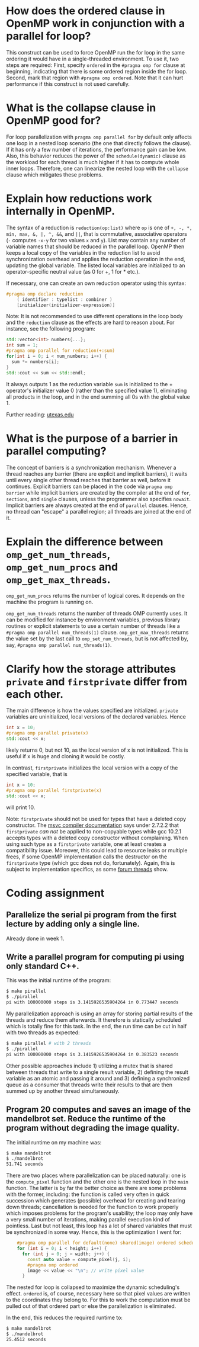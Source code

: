 # How does the ordered clause in OpenMP work in conjunction with a parallel for loop?
This construct can be used to force OpenMP run the for loop in the same ordering it would have in a single-threaded environment.
To use it, two steps are required:
First, specify `ordered` in the `#pragma omp for` clause at beginning, indicating that there is some ordered region inside the for loop.
Second, mark that region with `#pragma omp ordered`.
Note that it can hurt performance if this construct is not used carefully.

# What is the collapse clause in OpenMP good for?
For loop parallelization with `pragma omp parallel for` by default only affects one loop in a nested loop scenario (the one that directly follows the clause).
If it has only a few number of iterations, the performance gain can be low.
Also, this behavior reduces the power of the `schedule(dynamic)` clause as the workload for each thread is much higher if it has to compute whole inner loops.
Therefore, one can linearize the nested loop with the `collapse` clause which mitigates these problems.

# Explain how reductions work internally in OpenMP.
The syntax of a reduction is `reduction(op:list)` where `op` is one of `+, -, *, min, max, &, |, ^, &&`, and `||`, that is commutative, associative operators (`-` computes `-x-y` for two values `x` and `y`).
List may contain any number of variable names that should be reduced in the parallel loop.
OpenMP then keeps a local copy of the variables in the reduction list to avoid synchronization overhead and applies the reduction operation in the end, updating the global variable.
The listed local variables are initialized to an operator-specific neutral value (as 0 for +, 1 for * etc.).

If necessary, one can create an own reduction operator using this syntax:
```C
#pragma omp declare reduction
    ( identifier : typelist : combiner )
    [initializer(initializer-expression)]
```

Note: It is not recommended to use different operations in the loop body and the `reduction` clause as the effects are hard to reason about.
For instance, see the following program:
```cpp
std::vector<int> numbers{...};
int sum = 1;
#pragma omp parallel for reduction(+:sum)
for(int i = 0; i < num_numbers; i++) {
  sum *= numbers[i];
}
std::cout << sum << std::endl;
```
It always outputs 1 as the reduction variable `sum` is initialized to the + operator's initializer value 0 (rather than the specified value 1), eliminating all products in the loop, and in the end summing all 0s with the global value 1.

Further reading: [utexas.edu](https://pages.tacc.utexas.edu/~eijkhout/pcse/html/omp-reduction.html)

# What is the purpose of a barrier in parallel computing?
The concept of barriers is a synchronization mechanism.
Whenever a thread reaches any barrier (there are explicit and implicit barriers), it waits until every single other thread reaches that barrier as well, before it continues.
Explicit barriers can be placed in the code via `pragma omp barrier` while implicit barriers are created by the compiler at the end of `for`, `sections`, and `single` clauses, unless the programmer also specifies `nowait`.
Implicit barriers are always created at the end of `parallel` clauses.
Hence, no thread can "escape" a parallel region; all threads are joined at the end of it.

# Explain the difference between `omp_get_num_threads`, `omp_get_num_procs` and `omp_get_max_threads`.
`omp_get_num_procs` returns the number of logical cores.
It depends on the machine the program is running on.

`omp_get_num_threads` returns the number of threads OMP currently uses.
It can be modified for instance by environment variables, previous library routines or explicit statements to use a certain number of threads like a `#pragma omp parallel num_threads(1)` clause.
`omp_get_max_threads` returns the value set by the last call to `omp_set_num_threads`, but is not affected by, say, `#pragma omp parallel num_threads(1)`.

# Clarify how the storage attributes `private` and `firstprivate` differ from each other.
The main difference is how the values specified are initialized.
`private` variables are uninitialized, local versions of the declared variables.
Hence
```cpp
int x = 10;
#pragma omp parallel private(x)
std::cout << x;
```
likely returns 0, but not 10, as the local version of x is not initialized.
This is useful if x is huge and cloning it would be costly.

In contrast, `firstprivate` initializes the local version with a copy of the specified variable, that is
```cpp
int x = 10;
#pragma omp parallel firstprivate(x)
std::cout << x;
```
will print 10.

Note: `firstprivate` should not be used for types that have a deleted copy constructor.
The [msvc compiler documentation](https://docs.microsoft.com/en-us/cpp/parallel/openmp/2-directives?view=msvc-160#27-data-environment) says under 2.7.2.2 that `firstprivate` *can not* be applied to non-copyable types while gcc 10.2.1 accepts types with a deleted copy constructor without complaining.
When using such type as a `firstprivate` variable, one at least creates a compatibility issue.
Moreover, this could lead to resource leaks or multiple frees, if some OpenMP implementation calls the destructor on the `firstprivate` type (which gcc does not do, fortunately).
Again, this is subject to implementation specifics, as some [forum threads](https://community.intel.com/t5/Intel-C-Compiler/OpenMP-firstprivate-and-C-object-destruction/td-p/773088) show.

# Coding assignment
## Parallelize the serial pi program from the first lecture by adding only a single line.
Already done in week 1.
## Write a parallel program for computing pi using only standard C++.
This was the initial runtime of the program:
```bash
$ make pirallel
$ ./pirallel
pi with 100000000 steps is 3.1415926535904264 in 0.773447 seconds
```
My parallelization approach is using an array for storing partial results of the threads and reduce them afterwards.
It therefore is statically scheduled which is totally fine for this task.
In the end, the run time can be cut in half with two threads as expected:
```bash
$ make pirallel # with 2 threads
$ ./pirallel
pi with 100000000 steps is 3.1415926535904264 in 0.383523 seconds
```
Other possible approaches include 1) utilizing a mutex that is shared between threads that write to a single result variable, 2) defining the result variable as an atomic and passing it around and 3) defining a synchronized queue as a consumer that threads write their results to that are then summed up by another thread simultaneously.

## Program 20 computes and saves an image of the mandelbrot set. Reduce the runtime of the program without degrading the image quality.
The initial runtime on my machine was:
```bash
$ make mandelbrot
$ ./mandelbrot
51.741 seconds
```

There are two places where parallelization can be placed naturally: one is the `compute_pixel` function and the other one is the nested loop in the `main` function.
The latter is by far the better choice as there are some problems with the former, including:
the function is called very often in quick succession which generates (possible) overhead for creating and tearing down threads; cancellation is needed for the function to work properly which imposes problems for the program's usability; the loop may only have a very small number of iterations, making parallel execution kind of pointless.
Last but not least, this loop has a lot of shared variables that must be synchronized in some way.
Hence, this is the optimization I went for:
```cpp
    #pragma omp parallel for default(none) shared(image) ordered schedule(dynamic) collapse(2)
    for (int i = 0; i < height; i++) {
      for (int j = 0; j < width; j++) {
        const auto value = compute_pixel(j, i);
        #pragma omp ordered
        image << value << "\n"; // write pixel value
      }
```
The nested for loop is collapsed to maximize the dynamic scheduling's effect.
`ordered` is, of course, necessary here so that pixel values are written to the coordinates they belong to.
For this to work the computation must be pulled out of that ordered part or else the parallelization is eliminated.

In the end, this reduces the required runtime to:
```bash
$ make mandelbrot
$ ./mandelbrot
25.4512 seconds
```
